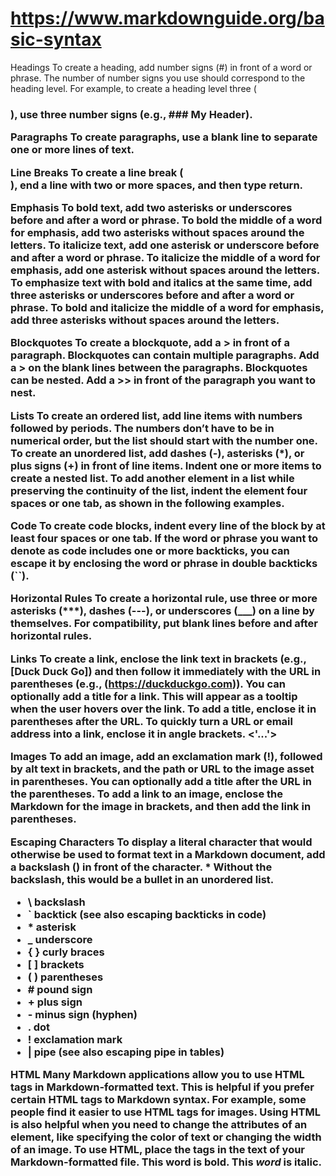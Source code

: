 # <https://www.markdownguide.org/basic-syntax>

Headings
To create a heading, add number signs (#) in front of a word or phrase.
The number of number signs you use should correspond to the heading level.
For example, to create a heading level three (<h3>), use three number signs (e.g., ### My Header).

Paragraphs
To create paragraphs, use a blank line to separate one or more lines of text.

Line Breaks
To create a line break (<br>), end a line with two or more spaces, and then type return.

Emphasis
To bold text, add two asterisks or underscores before and after a word or phrase. To bold the middle of a word for emphasis, add two asterisks without spaces around the letters.
To italicize text, add one asterisk or underscore before and after a word or phrase. To italicize the middle of a word for emphasis, add one asterisk without spaces around the letters.
To emphasize text with bold and italics at the same time, add three asterisks or underscores before and after a word or phrase. To bold and italicize the middle of a word for emphasis, add three asterisks without spaces around the letters.

Blockquotes
To create a blockquote, add a > in front of a paragraph.
Blockquotes can contain multiple paragraphs. Add a > on the blank lines between the paragraphs.
Blockquotes can be nested. Add a >> in front of the paragraph you want to nest.

Lists
To create an ordered list, add line items with numbers followed by periods. The numbers don’t have to be in numerical order, but the list should start with the number one.
To create an unordered list, add dashes (-), asterisks (*), or plus signs (+) in front of line items. Indent one or more items to create a nested list.
To add another element in a list while preserving the continuity of the list, indent the element four spaces or one tab, as shown in the following examples.

Code
To create code blocks, indent every line of the block by at least four spaces or one tab.
If the word or phrase you want to denote as code includes one or more backticks, you can escape it by enclosing the word or phrase in double backticks (``).

Horizontal Rules
To create a horizontal rule, use three or more asterisks (***), dashes (---), or underscores (___) on a line by themselves.
For compatibility, put blank lines before and after horizontal rules.

Links
To create a link, enclose the link text in brackets (e.g., [Duck Duck Go]) and then follow it immediately with the URL in parentheses (e.g., (https://duckduckgo.com)).
You can optionally add a title for a link. This will appear as a tooltip when the user hovers over the link. To add a title, enclose it in parentheses after the URL.
To quickly turn a URL or email address into a link, enclose it in angle brackets. <'...'>

Images
To add an image, add an exclamation mark (!), followed by alt text in brackets, and the path or URL to the image asset in parentheses. You can optionally add a title after the URL in the parentheses.
To add a link to an image, enclose the Markdown for the image in brackets, and then add the link in parentheses.

Escaping Characters
To display a literal character that would otherwise be used to format text in a Markdown document, add a backslash (\) in front of the character.
\* Without the backslash, this would be a bullet in an unordered list.

* \\ backslash
* \` backtick (see also escaping backticks in code)
* \* asterisk
* \_ underscore
* { } curly braces
* \[ ] brackets
* \( ) parentheses
* \# pound sign
* \+ plus sign
* \- minus sign (hyphen)
* \. dot
* \! exclamation mark
* \| pipe (see also escaping pipe in tables)

HTML
Many Markdown applications allow you to use HTML tags in Markdown-formatted text. This is helpful if you prefer certain HTML tags to Markdown syntax. For example, some people find it easier to use HTML tags for images. Using HTML is also helpful when you need to change the attributes of an element, like specifying the color of text or changing the width of an image.
To use HTML, place the tags in the text of your Markdown-formatted file.
This **word** is bold. This <em>word</em> is italic.  
